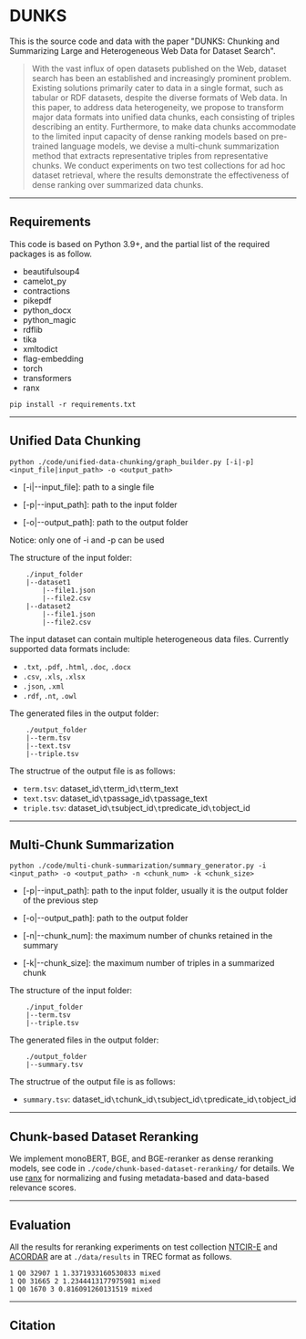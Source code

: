 # DUNKS

This is the source code and data with the paper "DUNKS: Chunking and Summarizing Large and Heterogeneous Web Data for Dataset Search".

> With the vast influx of open datasets published on the Web, dataset search has been an established and increasingly prominent problem. Existing solutions primarily cater to data in a single format, such as tabular or RDF datasets, despite the diverse formats of Web data. In this paper, to address data heterogeneity, we propose to transform major data formats into unified data chunks, each consisting of triples describing an entity. Furthermore, to make data chunks accommodate to the limited input capacity of dense ranking models based on pre-trained language models, we devise a multi-chunk summarization method that extracts representative triples from representative chunks. We conduct experiments on two test collections for ad hoc dataset retrieval, where the results demonstrate the effectiveness of dense ranking over summarized data chunks.

---

## Requirements

This code is based on Python 3.9+, and the partial list of the required packages is as follow.

- beautifulsoup4
- camelot_py
- contractions
- pikepdf
- python_docx
- python_magic
- rdflib
- tika
- xmltodict
- flag-embedding
- torch
- transformers
- ranx

```
pip install -r requirements.txt
```

---

## Unified Data Chunking

```
python ./code/unified-data-chunking/graph_builder.py [-i|-p] <input_file|input_path> -o <output_path>
```

- [-i|--input_file]: path to a single file

- [-p|--input_path]: path to the input folder

- [-o|--output_path]: path to the output folder

Notice: only one of -i and -p can be used

The structure of the input folder:

```
    ./input_folder
    |--dataset1
        |--file1.json
        |--file2.csv
    |--dataset2
        |--file1.json
        |--file2.csv
```

The input dataset can contain multiple heterogeneous data files. Currently supported data formats include:
- `.txt`, `.pdf`, `.html`, `.doc`, `.docx`
- `.csv`, `.xls`, `.xlsx` 
- `.json`, `.xml`
- `.rdf`, `.nt`, `.owl`

The generated files in the output folder:
```
    ./output_folder
    |--term.tsv
    |--text.tsv
    |--triple.tsv
```

The structrue of the output file is as follows:
- `term.tsv`: dataset_id`\t`term_id`\t`term_text
- `text.tsv`: dataset_id`\t`passage_id`\t`passage_text
- `triple.tsv`: dataset_id`\t`subject_id`\t`predicate_id`\t`object_id


---

## Multi-Chunk Summarization

```
python ./code/multi-chunk-summarization/summary_generator.py -i <input_path> -o <output_path> -n <chunk_num> -k <chunk_size>
```
- [-p|--input_path]: path to the input folder, usually it is the output folder of the previous step

- [-o|--output_path]: path to the output folder

- [-n|--chunk_num]: the maximum number of chunks retained in the summary

- [-k|--chunk_size]: the maximum number of triples in a summarized chunk

The structure of the input folder:

```
    ./input_folder
    |--term.tsv
    |--triple.tsv
```

The generated files in the output folder:

```
    ./output_folder
    |--summary.tsv
```

The structrue of the output file is as follows:
- `summary.tsv`: dataset_id`\t`chunk_id`\t`subject_id`\t`predicate_id`\t`object_id

---

## Chunk-based Dataset Reranking

We implement monoBERT, BGE, and BGE-reranker as dense reranking models, see code in `./code/chunk-based-dataset-reranking/` for details. We use [ranx](https://github.com/AmenRa/ranx) for normalizing and fusing metadata-based and data-based relevance scores.

---

## Evaluation

All the results for reranking experiments on test collection [NTCIR-E](https://ntcir.datasearch.jp/data_search_1/) and [ACORDAR](https://github.com/nju-websoft/ACORDAR) are at `./data/results` in TREC format as follows.

```
1 Q0 32907 1 1.3371933160530833 mixed
1 Q0 31665 2 1.2344413177975981 mixed
1 Q0 1670 3 0.816091260131519 mixed
```

---

## Citation